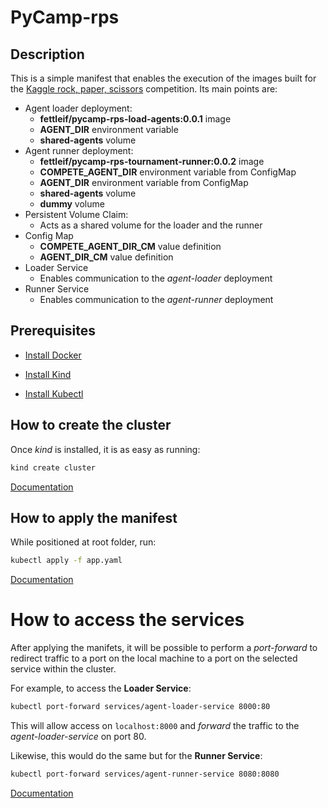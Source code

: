 # PyCamp-rps

## Description

This is a simple manifest that enables the execution of the images built for the [Kaggle rock, paper, scissors](https://www.kaggle.com/competitions/rock-paper-scissors) competition. Its main points are:

- Agent loader deployment:
  - **fettleif/pycamp-rps-load-agents:0.0.1** image
  - **AGENT_DIR** environment variable
  - **shared-agents** volume
- Agent runner deployment:
  - **fettleif/pycamp-rps-tournament-runner:0.0.2** image
  - **COMPETE_AGENT_DIR** environment variable from ConfigMap
  - **AGENT_DIR** environment variable from ConfigMap
  - **shared-agents** volume
  - **dummy** volume
- Persistent Volume Claim:
  - Acts as a shared volume for the loader and the runner
- Config Map
  - **COMPETE_AGENT_DIR_CM** value definition
  - **AGENT_DIR_CM** value definition
- Loader Service
  - Enables communication to the _agent-loader_ deployment
- Runner Service
  - Enables communication to the _agent-runner_ deployment

## Prerequisites

- [Install Docker](https://docs.docker.com/get-docker/)

- [Install Kind](https://kind.sigs.k8s.io/docs/user/quick-start/#installation)

- [Install Kubectl](https://kubernetes.io/docs/tasks/tools/#kubectl)

## How to create the cluster

Once _kind_ is installed, it is as easy as running:

```bash
kind create cluster
```

[Documentation](https://kind.sigs.k8s.io/docs/user/quick-start/#creating-a-cluster)

## How to apply the manifest

While positioned at root folder, run:

```bash
kubectl apply -f app.yaml
```

[Documentation](https://kubernetes.io/docs/reference/kubectl/cheatsheet/#kubectl-apply)

# How to access the services

After applying the manifets, it will be possible to perform a _port-forward_ to redirect traffic to a port on the local machine to a port on the selected service within the cluster.

For example, to access the **Loader Service**:

```bash
kubectl port-forward services/agent-loader-service 8000:80
```

This will allow access on `localhost:8000` and _forward_ the traffic to the _agent-loader-service_ on port 80.

Likewise, this would do the same but for the **Runner Service**:

```bash
kubectl port-forward services/agent-runner-service 8080:8080
```

[Documentation](https://kubernetes.io/docs/tasks/access-application-cluster/port-forward-access-application-cluster/#forward-a-local-port-to-a-port-on-the-pod)
